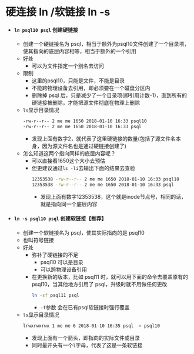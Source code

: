 # 硬连接 ln /软链接 ln -s

- #### `ln psql10 psql` 创建硬链接
    - 创建一个硬链接名为 psql，相当于额外为psql10文件创建了一个目录项，使其指向的底层内容相等，相当于额外的一个引用
    - 好处
        - 可以为文件指定一个别名去访问
    - 限制
        - 这里的psql10，只能是文件，不能是目录
        - 不能跨物理设备去引用，即必须要在一个磁盘分区内
        - 删除掉 psql 后，只是减少了一个目录项(即引用计数-1)，直到所有的硬链接被删除，才能把源文件彻底在物理上删除
    - `ls`显示目录情况
        ```bash
        -rw-r--r-- 2 me me 1650 2018-01-10 16:33 psql10    
        -rw-r--r-- 2 me me 1650 2018-01-10 16:33 psql
        ```
        - 发现上面有数字2，就代表了这里硬链接的数量(包括了源文件名本身，因为源文件名也是通过硬链接创建了)
    - 怎么知道这两个指向同样的底层内容呢？
        - 可以直接看1650这个大小去预估
        - 但更建议通过`ls -li`去输出下面的结果去查验
            ```bash
            12353538 -rw-r--r-- 2 me me 1650 2018-01-10 16:33 psql10    
            12353538 -rw-r--r-- 2 me me 1650 2018-01-10 16:33 psql
            ```
            - 发现上面有数字12353538，这个就是inode节点号，相同的话，就是指向同一个底层内容

- #### `ln -s psql10 psql` 创建软链接【推荐】
    - 创建一个软链接名为 psql，使其实际指向的是 psql10
    - 也叫符号链接
    - 好处
        - 弥补了硬链接的不足
            - psql10 可以是目录
            - 可以跨物理设备引用
        - 在更换新的版本，比如 psql11 时，就可以用下面的命令去覆盖原有的 psql10，当其他地方引用了 psql，升级时就不用做任何更改
            ```bash
            ln -sf psql11 psql
            ```
            - `-f`参数 会在已有psql软链接时强行覆盖
    - `ls`显示目录情况
        ```bash
        lrwxrwxrwx 1 me me 6 2018-01-10 16:35 psql -> psql10    
        ```
        - 发现上面有一个箭头，即指向的实际文件或目录
        - 同时最开头有一个`l`字母，代表了这是一条软链接
        

